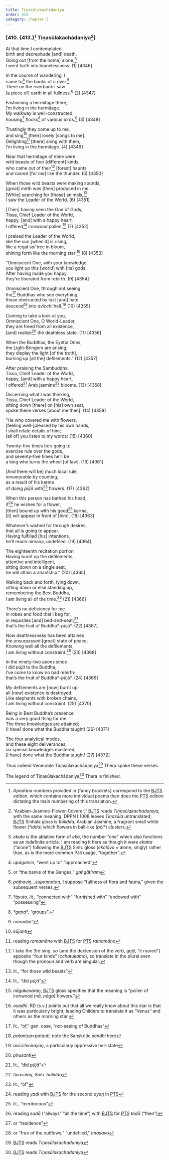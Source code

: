 ```yaml
---
title: Tiṇasūlakachādaniya
order: 413
category: chapter-3
---
```


### \[410. {413.}[^1] Tiṇasūlakachādaniya[^2]\]

At that time I contemplated  
birth and decrepitude \[and\] death.  
Going out \[from the home\] alone,[^3]  
I went forth into homelessness. (1) \[4346\]

In the course of wandering, I  
came to[^4] the banks of a river.[^5]  
There on the riverbank I saw  
\[a piece of\] earth in all fullness.[^6] (2) \[4347\]

Fashioning a hermitage there,  
I’m living in the hermitage.  
My walkway is well-constructed,  
housing[^7] flocks[^8] of various birds.[^9] (3) \[4348\]

Trustingly they come up to me,  
and sing[^10] \[their\] lovely \[songs to me\].  
Delighting[^11] \[there\] along with them,  
I’m living in the hermitage. (4) \[4349\]

Near that hermitage of mine were  
wild beasts of four \[different\] kinds,  
who came out of their[^12] \[forest\] haunts  
and roared \[for me\] like the thunder. (5) \[4350\]

When those wild beasts were making sounds,  
\[great\] mirth was \[then\] produced in me.  
\[While\] searching for \[those\] animals,[^13]  
I saw the Leader of the World. (6) \[4351\]

\[Then\] having seen the God of Gods,  
Tissa, Chief Leader of the World,  
happy, \[and\] with a happy heart,  
I offered[^14] ironwood pollen.[^15] (7) \[4352\]

I praised the Leader of the World,  
like the sun \[when it\] is rising,  
like a regal *sal* tree in bloom,  
shining forth like the morning star:[^16] (8) \[4353\]

“Omniscient One, with your knowledge,  
you light up this \[world\] with \[its\] gods.  
After having made you happy,  
they’re liberated from rebirth. (9) \[4354\]

Omniscient One, through not seeing  
the[^17] Buddhas who see everything,  
those obstructed by lust \[and\] hate  
descend[^18] into *avī<span class="diacritics" data-state="on">c</span><span class="no-diacritics" data-state="off">ch</span>i* hell.[^19] (10) \[4355\]

Coming to take a look at you,  
Omniscient One, O World-Leader,  
they are freed from all existence,  
\[and\] realize[^20] the deathless state. (11) \[4356\]

When the Buddhas, the Eyeful Ones,  
the Light-Bringers are arising,  
they display the light \[of the truth\],  
burning up \[all the\] defilements.” (12) \[4357\]

After praising the Sambuddha,  
Tissa, Chief Leader of the World,  
happy, \[and\] with a happy heart,  
I offered[^21] Arab jasmine[^22] blooms. (13) \[4358\]

Discerning what I was thinking,  
Tissa, Chief Leader of the World,  
sitting down \[there\] on \[his\] own seat,  
spoke these verses \[about me then\]: (14) \[4359\]

“He who covered me with flowers,  
\[feeling well-\]pleased by his own hands,  
I shall relate details of him;  
\[all of\] you listen to my words: (15) \[4360\]

Twenty-five times he’s going to  
exercise rule over the gods,  
and seventy-five times he’ll be  
a king who turns the wheel \[of law\]. (16) \[4361\]

\[And there will be\] much local rule,  
innumerable by counting,  
as a result of his karma  
of doing *pūjā* with[^23] flowers. (17) \[4362\]

When this person has bathed his head,  
if[^24] he wishes for a flower,  
\[then\] bound up with his good[^25] karma,  
\[it\] will appear in front of \[him\]. (18) \[4363\]

Whatever’s wished for through desires,  
that all is going to appear.  
Having fulfilled \[his\] intentions,  
he’ll reach nirvana, undefiled. (19) \[4364\]

The eighteenth recitation portion  
Having burnt up the defilements,  
attentive and intelligent,  
sitting down on a single seat,  
he will attain arahantship.” (20) \[4365\]

Walking back and forth, lying down,  
sitting down or else standing up,  
remembering the Best Buddha,  
I am living all of the time.[^26] (21) \[4366\]

There’s no deficiency for me  
in robes and food that I beg for,  
in requisites \[and\] bed-and-seat:[^27]  
that’s the fruit of Buddha*-pūjā*. (22) \[4367\]

Now deathlessness has been attained,  
the unsurpassed \[great\] state of peace.  
Knowing well all the defilements,  
I am living without constraint.[^28] (23) \[4368\]

In the ninety-two aeons since  
I did *pūjā* to the Buddha,  
I’ve come to know no bad rebirth:  
that’s the fruit of Buddha*-pūjā*. (24) \[4369\]

My defilements are \[now\] burnt up;  
all \[new\] existence is destroyed.  
Like elephants with broken chains,  
I am living without constraint. (25) \[4370\]

Being in Best Buddha’s presence  
was a very good thing for me.  
The three knowledges are attained;  
\[I have\] done what the Buddha taught! (26) \[4371\]

The four analytical modes,  
and these eight deliverances,  
six special knowledges mastered,  
\[I have\] done what the Buddha taught! (27) \[4372\]

Thus indeed Venerable Tiṇasūlakachādaniya[^29] Thera spoke these verses.

The legend of Tiṇasūlakachādaniya[^30] Thera is finished.

[^1]: *Apadāna* numbers provided in {fancy brackets} correspond to the <abbr title="Buddha Jayanthi Tripitaka Series">BJTS</abbr> edition, which contains more individual poems than does the <abbr title="Pali Text Society">PTS</abbr> edition dictating the main numbering of this translation.

[^2]: “Arabian-Jasmine-Flower-Coverer,“ <abbr title="Buddha Jayanthi Tripitaka Series">BJTS</abbr> reads *Tiṇasūlakachadaniya*, with the same meaning. DPPN I:1008 leaves *Tiṇasūla* untranslated; <abbr title="Buddha Jayanthi Tripitaka Series">BJTS</abbr> Sinhala gloss is *bōlidda*, Arabian Jasmine, a fragrant small white flower (*°idda*) which flowers in ball-like (*bōl°*) clusters.

[^3]: *ekato* is the ablative form of *eka*, the number “one” which also functions as an indefinite article. I am reading it here as though it were *ekatta* (“alone”) following the <abbr title="Buddha Jayanthi Tripitaka Series">BJTS</abbr> Sinh. gloss (*ekalāva* = alone, singly) rather than, as is the more common Pāli usage, “together”.

[^4]: *upāgamin*, “went up to” “approached”

[^5]: or “the banks of the Ganges,” *gaṅgātīram*

[^6]: *paṭhaviŋ…supaṇṇataŋ*, I suppose “fullness of flora and fauna,” given the subsequent verses.

[^7]: *°āyuto*, lit., “connected with” “furnished with” “endowed with” “possessing”

[^8]: *°gaṇa°*, “groups”.

[^9]: *nānādija°*

[^10]: *kūjanti*

[^11]: reading *ramamāno* with <abbr title="Buddha Jayanthi Tripitaka Series">BJTS</abbr> for <abbr title="Pali Text Society">PTS</abbr> *ramamāṇo*

[^12]: I take the 3rd sing. *so* (and the declension of the verb, *gajji*, “it roared”) apposite “four kinds” (*<span class="diacritics" data-state="on">c</span><span class="no-diacritics" data-state="off">ch</span>atukamo*), so translate in the plural even though the pronoun and verb are singular.

[^13]: lit., “for those wild beasts”

[^14]: lit., “did *pūjā*”

[^15]: *nāgakesaraŋ*, <abbr title="Buddha Jayanthi Tripitaka Series">BJTS</abbr> gloss specifies that the meaning is “pollen of ironwood (*nā, nāga*) flowers.”

[^16]: *osadhī*. RD (s.v.) points out that all we really know about this star is that it was particularly bright, leading Childers to translate it as “Venus” and others as the morning star.

[^17]: lit., “of,” gen. case, “not-seeing of Buddhas”

[^18]: *patantya*&lt;*patanti*, note the Sanskritic *sandhi* here

[^19]: *avī<span class="diacritics" data-state="on">c</span><span class="no-diacritics" data-state="off">ch</span>inirayaŋ*, a particularly oppressive hell-state

[^20]: *phusanti*

[^21]: lit., “did *pūjā*”

[^22]: *tiṇasūlaŋ*, Sinh. *bōlidda*

[^23]: lit., “of”

[^24]: reading *yadi* with <abbr title="Buddha Jayanthi Tripitaka Series">BJTS</abbr> for the second *ayaŋ* in <abbr title="Pali Text Society">PTS</abbr>

[^25]: lit., “meritorious”

[^26]: reading *sadā* (“always” “all the time”) with <abbr title="Buddha Jayanthi Tripitaka Series">BJTS</abbr> for <abbr title="Pali Text Society">PTS</abbr> *tadā* (“then”)

[^27]: or “residence”

[^28]: or “free of the outflows,” “undefiled,” *anāsavo*

[^29]: <abbr title="Buddha Jayanthi Tripitaka Series">BJTS</abbr> reads *Tiṇasūlakachadaniya*

[^30]: <abbr title="Buddha Jayanthi Tripitaka Series">BJTS</abbr> reads *Tiṇasūlakachadaniya*

